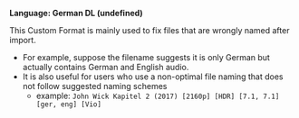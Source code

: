 <!-- markdownlint-disable MD041-->
**Language: German DL (undefined)**<br>

This Custom Format is mainly used to fix files that are wrongly named after import.

- For example, suppose the filename suggests it is only German but actually contains German and English audio.
- It is also useful for users who use a non-optimal file naming that does not follow suggested naming schemes
    - example: `John Wick Kapitel 2 (2017) [2160p] [HDR] [7.1, 7.1] [ger, eng] [Vio]`
<!-- markdownlint-enable MD041-->
